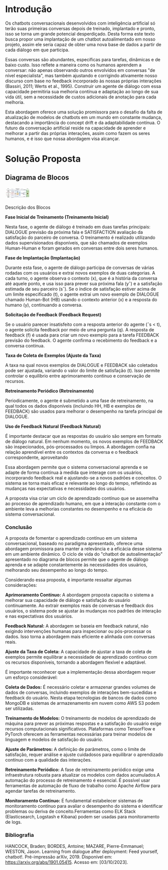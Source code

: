 # Introdução

Os chatbots conversacionais desenvolvidos com inteligência artificial só terão suas primeiras conversas depois de treinado, implantado e pronto, isso se torna um grande potencial desperdiçado. Desta forma este texto busca propor uma implantação de um chatbot autoalimentado em nosso projeto, assim ele seria capaz de obter uma nova base de dados a partir de cada diálogo em que participa.

Essas conversas são abundantes, específicas para tarefas, dinâmicas e de baixo custo. Isso reflete a maneira como os humanos aprendem a conversar: não apenas observando outros envolvidos em conversas "de nível especialista", mas também ajustando e corrigindo ativamente nosso discurso com base no feedback incorporado às nossas próprias interações (Bassiri, 2011; Werts et al., 1995). Construir um agente de diálogo com essa capacidade permitiria sua melhoria contínua e adaptação ao longo de sua vida útil, sem a necessidade de custos adicionais de anotação para cada melhoria.

Esta abordagem oferece uma solução promissora para o desafio da falta de atualização de modelos de chatbots em um mundo em constante mudança, destacando a importância do concept drift e da adaptabilidade contínua. O futuro da conversação artificial reside na capacidade de aprender e melhorar a partir das próprias interações, assim como fazem os seres humanos, e é isso que nossa abordagem visa alcançar.

# Solução Proposta

## Diagrama de Blocos

![Texto alternativo da imagem](arquitetura.jpg)

Descrição dos Blocos

**Fase Inicial de Treinamento (Treinamento Inicial)**

Nesta fase, o agente de diálogo é treinado em duas tarefas principais: DIALOGUE previsão da próxima fala e SATISFACTION avaliação da satisfação do parceiro de conversa. O treinamento é realizado utilizando dados supervisionados disponíveis, que são chamados de exemplos Human-Human e foram gerados em conversas entre dois seres humanos.

**Fase de Implantação (Implantação)**

Durante esta fase, o agente de diálogo participa de conversas de várias rodadas com os usuários e extrai novos exemplos de duas categorias. A cada turno, o agente observa o contexto (x), que é a história da conversa até aquele ponto, e usa isso para prever sua próxima fala (yˆ) e a satisfação estimada de seu parceiro (sˆ). Se o índice de satisfação estiver acima de um limite especificado (t), o agente extrai um novo exemplo de DIALOGUE chamado Human-Bot (HB) usando o contexto anterior (x) e a resposta do humano (y), continuando a conversa.

**Solicitação de Feedback (Feedback Request)**

Se o usuário parecer insatisfeito com a resposta anterior do agente (ˆs < t), o agente solicita feedback por meio de uma pergunta (q). A resposta de feedback (f) é usada para criar um novo exemplo para a tarefa FEEDBACK previsão do feedback. O agente confirma o recebimento do feedback e a conversa continua.

**Taxa de Coleta de Exemplos (Ajuste da Taxa)**

A taxa na qual novos exemplos de DIALOGUE e FEEDBACK são coletados pode ser ajustada, variando o valor do limite de satisfação (t). Isso permite controlar o equilíbrio entre aprimoramento contínuo e conservação de recursos.

**Retreinamento Periódico (Retreinamento)**

Periodicamente, o agente é submetido a uma fase de retreinamento, na qual todos os dados disponíveis (incluindo HH, HB e exemplos de FEEDBACK) são usados para melhorar o desempenho na tarefa principal de DIALOGUE.

**Uso de Feedback Natural (Feedback Natural)**

É importante destacar que as respostas do usuário são sempre em formato de diálogo natural. Em nenhum momento, os novos exemplos de FEEDBACK são inspecionados, pós-processados ou limpos. A abordagem confia na relação aprendível entre os contextos da conversa e o feedback correspondente, aproveitando

Essa abordagem permite que o sistema conversacional aprenda e se adapte de forma contínua à medida que interage com os usuários, incorporando feedback real e ajustando-se a novos padrões e conceitos. O sistema se torna mais eficaz e relevante ao longo do tempo, refletindo as mudanças nas expectativas e necessidades dos usuários.

A proposta visa criar um ciclo de aprendizado contínuo que se assemelha ao processo de aprendizado humano, em que a interação constante com o ambiente leva a melhorias constantes no desempenho e na eficácia do sistema conversacional.

### Conclusão

A proposta de fomentar o aprendizado contínuo em um sistema conversacional, baseado no paradigma apresentado, oferece uma abordagem promissora para manter a relevância e a eficácia desse sistema em um ambiente dinâmico. O ciclo de vida do "chatbot de autoalimentação" apresentado no diagrama de blocos permite que o agente de diálogo aprenda e se adapte constantemente às necessidades dos usuários, melhorando seu desempenho ao longo do tempo.

Considerando essa proposta, é importante ressaltar algumas considerações:

**Aprimoramento Contínuo:** A abordagem proposta capacita o sistema a melhorar sua capacidade de diálogo e satisfação do usuário continuamente. Ao extrair exemplos reais de conversas e feedback dos usuários, o sistema pode se ajustar às mudanças nos padrões de interação e nas expectativas dos usuários.

**Feedback Natural:** A abordagem se baseia em feedback natural, não exigindo intervenções humanas para inspecionar ou pós-processar os dados. Isso torna a abordagem mais eficiente e alinhada com conversas reais.

**Ajuste da Taxa de Coleta:** A capacidade de ajustar a taxa de coleta de exemplos permite equilibrar a necessidade de aprendizado contínuo com os recursos disponíveis, tornando a abordagem flexível e adaptável.

É importante reconhecer que a implementação dessa abordagem requer um esforço considerável:

**Coleta de Dados:** É necessário coletar e armazenar grandes volumes de dados de conversas, incluindo exemplos de interações bem-sucedidas e feedback do usuário. Nesta etapa tecnologias de bancos de dados como MongoDB e sistemas de armazenamento em nuvem como AWS S3 podem ser utilizadas.

**Treinamento de Modelos:** O treinamento de modelos de aprendizado de máquina para prever as próximas respostas e a satisfação do usuário exige recursos computacionais significativos. Plataformas como TensorFlow e PyTorch oferecem as ferramentas necessárias para treinar modelos de linguagem e modelos de satisfação do usuário.

**Ajuste de Parâmetros:** A definição de parâmetros, como o limite de satisfação, requer análise e ajuste cuidadosos para equilibrar o aprendizado contínuo com a qualidade das interações.

**Retreinamento Periódico:** A fase de retreinamento periódico exige uma infraestrutura robusta para atualizar os modelos com dados acumulados.A automação do processo de retreinamento é essencial. É possível usar ferramentas de automação de fluxo de trabalho como Apache Airflow para agendar tarefas de retreinamento.

**Monitoramento Contínuo:** É fundamental estabelecer sistemas de monitoramento contínuo para avaliar o desempenho do sistema e identificar problemas ou deriva de conceito.Ferramentas como ELK Stack (Elasticsearch, Logstash e Kibana) podem ser usadas para monitoramento de logs.

### Bibliografia 

HANCOCK, Braden; BORDES, Antoine; MAZARE, Pierre-Emmanuel; WESTON, Jason. Learning from dialogue after deployment: Feed yourself, chatbot!. Pré-impressão arXiv, 2019. Disponível em: <https://arxiv.org/abs/1901.05415>. Acesso em: [03/10/2023].